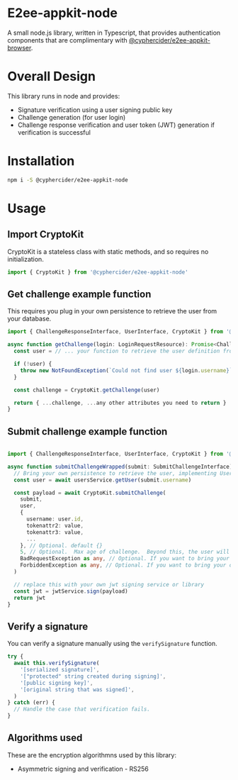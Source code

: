 # E2ee-appkit-node

A small node.js library, written in Typescript, that provides authentication components that are complimentary with [@cyphercider/e2ee-appkit-browser](https://www.npmjs.com/package/@cyphercider/e2ee-appkit-browser).

# Overall Design

This library runs in node and provides:

* Signature verification using a user signing public key
* Challenge generation (for user login)
* Challenge response verification and user token (JWT) generation if verification is successful

# Installation

```sh
npm i -S @cyphercider/e2ee-appkit-node
```

# Usage

## Import CryptoKit

CryptoKit is a stateless class with static methods, and so requires no initialization.

```ts
import { CryptoKit } from '@cyphercider/e2ee-appkit-node'
```

## Get challenge example function

This requires you plug in your own persistence to retrieve the user from your database.

```ts
import { ChallengeResponseInterface, UserInterface, CryptoKit } from '@cyphercider/e2ee-appkit-shared-models'

async function getChallenge(login: LoginRequestResource): Promise<ChallengeResponseInterface> {
  const user = // ... your function to retrieve the user definition from storage.  Must implement UserInterface

  if (!user) {
    throw new NotFoundException(`Could not find user ${login.username}`)
  }

  const challenge = CryptoKit.getChallenge(user)

  return { ...challenge, ...any other attributes you need to return }
}
```

## Submit challenge example function

```ts

import { ChallengeResponseInterface, UserInterface, CryptoKit } from '@cyphercider/e2ee-appkit-shared-models'

async function submitChallengeWrapped(submit: SubmitChallengeInterface): Promise<string> {
  // Bring your own persistence to retrieve the user, implementing UserInterface
  const user = await usersService.getUser(submit.username)

  const payload = await CryptoKit.submitChallenge(
    submit,
    user,
    {
      username: user.id,
      tokenattr2: value,
      tokenattr3: value,
      ...
    }, // Optional. default {}
    5, // Optional.  Max age of challenge.  Beyond this, the user will need a new challenge to sign.
    BadRequestException as any, // Optional. If you want to bring your own exception
    ForbiddenException as any, // Optional. If you want to bring your own exception
  )

  // replace this with your own jwt signing service or library
  const jwt = jwtService.sign(payload)
  return jwt
}
```

## Verify a signature

You can verify a signature manually using the `verifySignature` function.

```ts
try {
  await this.verifySignature(
    '[serialized signature]',
    '["protected" string created during signing]',
    '[public signing key]',
    '[original string that was signed]',
  )
} catch (err) {
  // Handle the case that verification fails.
}
```
## Algorithms used

These are the encryption algorithmns used by this library:

* Asymmetric signing and verification - RS256







